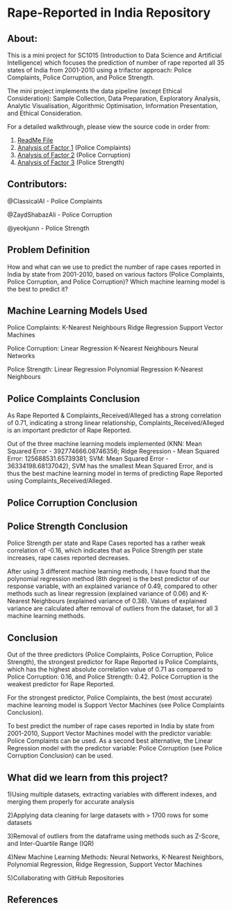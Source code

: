 # Rape-Reported in India Repository

## About:
This is a mini project for SC1015 (Introduction to Data Science and Artificial Intelligence) which focuses the prediction of number of rape reported all 35 states of India from 2001-2010 using a trifactor approach: Police Complaints, Police Corruption, and Police Strength. 

The mini project implements the data pipeline (except Ethical Consideration): Sample Collection, Data Preparation, Exploratory Analysis, Analytic Visualisation, Algorithmic Optimisation, Information Presentation, and Ethical Consideration.

For a detailed walkthrough, please view the source code in order from:
1. [ReadMe File](https://github.com/ZaydShabazAli/SC1015MiniProject/blob/main/README.md)
2. [Analysis of Factor 1](https://github.com/ZaydShabazAli/SC1015MiniProject/blob/main/Police_Complaints_Barnabas.ipynb) (Police Complaints)
3. [Analysis of Factor 2](https://github.com/ZaydShabazAli/SC1015MiniProject/blob/main/Police_Corruption_Zayd.ipynb) (Police Corruption)
4. [Analysis of Factor 3](https://github.com/ZaydShabazAli/SC1015MiniProject/blob/main/Police_Strength_KeJun.ipynb) (Police Strength)


## Contributors:
@ClassicalAI - Police Complaints

@ZaydShabazAli -  Police Corruption

@yeokjunn - Police Strength

## Problem Definition
How and what can we use to predict the number of rape cases reported in India by state from 2001-2010, based on various factors (Police Complaints, Police Corruption, and Police Corruption)?
Which machine learning model is the best to predict it?

## Machine Learning Models Used
Police Complaints:
K-Nearest Neighbours
Ridge Regression
Support Vector Machines

Police Corruption:
Linear Regression
K-Nearest Neighbours
Neural Networks

Police Strength:
Linear Regression
Polynomial Regression
K-Nearest Neighbours

## Police Complaints Conclusion
As Rape Reported & Complaints_Received/Alleged has a strong correlation of 0.71, indicating a strong linear relationship, Complaints_Received/Alleged is an important predictor of Rape Reported.

Out of the three machine learning models implemented (KNN: Mean Squared Error - 392774666.08746356; Ridge Regression - Mean Squared Error: 125688531.65739381; SVM: Mean Squared Error - 36334198.68137042), SVM has the smallest Mean Squared Error, and is thus the best machine learning model in terms of predicting Rape Reported using Complaints_Received/Alleged.

## Police Corruption Conclusion

## Police Strength Conclusion
Police Strength per state and Rape Cases reported has a rather weak correlation of -0.16, which indicates that as Police Strength per state increases, rape cases reported decreases.

After using 3 different machine learning methods, I have found that the polynomial regression method (8th degree) is the best predictor of our response variable, with an explained variance of 0.49, compared to other methods such as linear regression (explained variance of 0.06) and K-Nearest Neighbours (explained variance of 0.38). Values of explained variance are calculated after removal of outliers from the dataset, for all 3 machine learning methods.

## Conclusion
Out of the three predictors (Police Complaints, Police Corruption, Police Strength), the strongest predictor for Rape Reported is Police Complaints, which has the highest absolute correlation value of 0.71 as compared to Police Corruption: 0.16, and Police Strength: 0.42. Police Corruption is the weakest predictor for Rape Reported.

For the strongest predictor, Police Complaints, the best (most accurate) machine learning model is Support Vector Machines (see Police Complaints Conclusion). 

To best predict the number of rape cases reported in India by state from 2001-2010, Support Vector Machines model with the predictor variable: Police Complaints can be used. As a second best alternative, the Linear Regression model with the predictor variable: Police Corruption (see Police Corruption Conclusion) can be used. 

## What did we learn from this project?
1)Using multiple datasets, extracting variables with different indexes, and merging them properly for accurate analysis

2)Applying data cleaning for large datasets with > 1700 rows for some datasets

3)Removal of outliers from the dataframe using methods such as Z-Score, and Inter-Quartile Range (IQR)

4)New Machine Learning Methods:
Neural Networks, K-Nearest Neighbors, Polynomial Regression, Ridge Regression, Support Vector Machines

5)Collaborating with GitHub Repositories

## References
